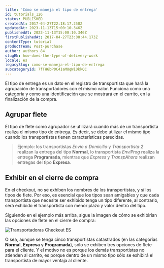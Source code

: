 ```yaml
---
title: 'Cómo se maneja el tipo de entrega'
id: tutorials_126
status: PUBLISHED
createdAt: 2017-04-27T22:18:17.250Z
updatedAt: 2023-11-13T15:00:10.346Z
publishedAt: 2023-11-13T15:00:10.346Z
firstPublishedAt: 2017-04-27T23:00:44.173Z
contentType: tutorial
productTeam: Post-purchase
author: authors_84
slugEN: how-does-the-type-of-delivery-work
locale: es
legacySlug: como-se-maneja-el-tipo-de-entrega
subcategoryId: 7fTH6bP0C4IaM8qWi0kkQC
---
```


El tipo de entrega es un dato en el registro de transportista que hará la agrupación de transportadores con el mismo valor. Funciona como una categoría y como una identificación que se mostrará en el carrito, en la finalización de la compra.

## Agrupar flete

El tipo de flete como agrupador se utilizará cuando más de un transportista realiza el mismo tipo de entrega. Es decir, se debe utilizar el mismo tipo cuando los transportistas tienen características parecidas.

> Ejemplo: los transportistas _Envío a Domicilio_ y _Transportista 2_ realizan la entrega del tipo **Normal**, lo transportista _EnviProg_ realiza la entrega **Programada**, mientras que _Express_ y _TranspAhora_ realizan entregas del tipo **Expresa**.

## Exhibir en el cierre de compra

En el checkout, no se exhiben los nombres de los transportistas, y sí los tipos de flete. Por eso, es esencial que los tipos sean amigables y que cada transportista que necesite ser exhibido tenga un tipo diferente, al contrario, será exhibido el transportista con menor plazo y valor dentro del tipo.

Siguiendo en el ejemplo más arriba, sigue la imagen de cómo se exhibirían las opciones de flete en el cierre de compra:

![Transportadoras Checkout ES](https://images.ctfassets.net/alneenqid6w5/3JEcAUPVTOsSsUCqiMSCUM/6085c74c27b51a0ffcfc5552d1a80eff/Transportadoras_Checkout_ES.png)

O sea, aunque se tenga cinco transportistas catastrados (en las categorías **Normal**, **Expresa** y **Programada**), sólo se exhiben tres opciones de flete para el cliente. Y el motivo no es porque los demás transportistas no atienden al carrito, es porque dentro de un mismo tipo sólo se exhibirá el transportista de mayor ventaja al cliente.

